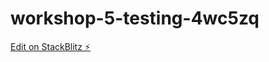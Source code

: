 # workshop-5-testing-4wc5zq

[Edit on StackBlitz ⚡️](https://stackblitz.com/edit/workshop-5-testing-4wc5zq)